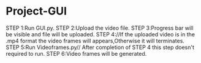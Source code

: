 # Project-GUI
STEP 1:Run GUI.py.
STEP 2:Upload the video file.
STEP 3:Progress bar will be visible and file will be uploaded.
STEP 4://If the uploaded video is in the .mp4 format the video frames will appears,Otherwise it will terminates.
STEP 5:Run Videoframes.py// After completion of STEP 4 this step doesn't required to run.
STEP 6:Video frames will be generated.

